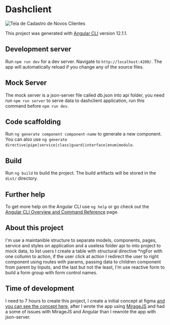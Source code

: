 # Dashclient
![Tela de Cadastro de Novos Clientes](https://github.com/wezss/dash-client/blob/main/src/assets/dashclient.png "Tela de Cadastro de Novos Clientes")

This project was generated with [Angular CLI](https://github.com/angular/angular-cli) version 12.1.1.

## Development server

Run `npm run dev` for a dev server. Navigate to `http://localhost:4200/`. The app will automatically reload if you change any of the source files.

## Mock Server

The mock server is a json-server file called db.json into api folder, you need run `npm run server` to serve data to dashclient application, run this command before `npm run dev`.

## Code scaffolding

Run `ng generate component component-name` to generate a new component. You can also use `ng generate directive|pipe|service|class|guard|interface|enum|module`.

## Build

Run `ng build` to build the project. The build artifacts will be stored in the `dist/` directory.

## Further help

To get more help on the Angular CLI use `ng help` or go check out the [Angular CLI Overview and Command Reference](https://angular.io/cli) page.

## About this project

I'm use a maintanible structure to separate models, components, pages, service and styles on application and a useless folder api to into project to mock data, to list users I create a table with structural directive *ngFor with one collumn to action, if the user click at action I redirect the user to right component using routes with params, passing data to children component from parent by Inputs, and the last but not the least, I'm use reactive form to build a form group with form control names.

## Time of development
I need to 7 hours to create this project, I create a initial concept at figma [and you can see the concept here](https://www.figma.com/file/jtNHWNi9YEUHR7ZCxIdtpk/List?node-id=9%3A32), after I wrote the app using [MirageJS](https://miragejs.com/) and had a some of issues with MirageJS and Angular than I rewrote the app with json-server.
